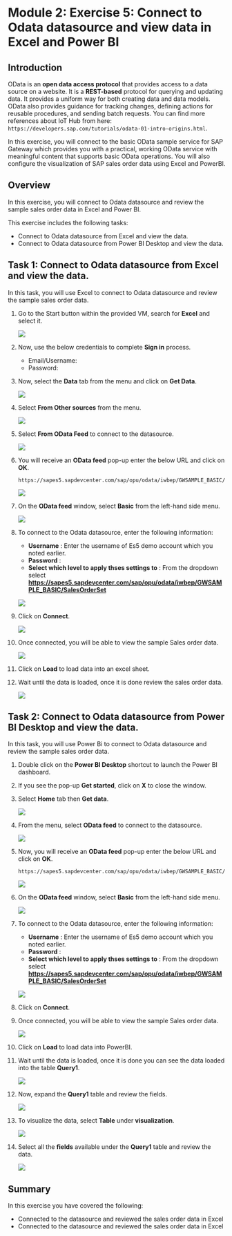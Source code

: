 # Module 2: Exercise 5:	Connect to Odata datasource and view data in Excel and Power BI

## Introduction
 
 OData is an **open data access protocol** that provides access to a data source on a website. It is a **REST-based** protocol for querying and updating data. It provides a uniform way for both creating data and data models. OData also provides guidance for tracking changes, defining actions for reusable procedures, and sending batch requests. You can find more references about IoT Hub from here: `https://developers.sap.com/tutorials/odata-01-intro-origins.html`.
 
 In this exercise, you will connect to the basic OData sample service for SAP Gateway which provides you with a practical, working OData service with meaningful content that supports basic OData operations. You will also configure the visualization of SAP sales order data using Excel and PowerBI.

## Overview

In this exercise, you will connect to Odata datasource and review the sample sales order data in Excel and Power BI.

This exercise includes the following tasks:

* Connect to Odata datasource from Excel and view the data. 
* Connect to Odata datasource from Power BI Desktop and view the data.

## Task 1: Connect to Odata datasource from Excel and view the data. 

In this task, you will use Excel to connect to Odata datasource and review the sample sales order data.

1. Go to the Start button within the provided VM, search for **Excel** and select it.

   ![](https://github.com/CloudLabsAI-Azure/AIW-SAP-on-Azure/blob/main/media/M2-Ex5-Excel-1.png?raw=true)

1. Now, use the below credentials to complete **Sign in** process.

   * Email/Username: <inject key="AzureAdUserEmail"></inject>
   * Password: <inject key="AzureAdUserPassword"></inject>

1. Now, select the **Data** tab from the menu and click on **Get Data**.

   ![](https://github.com/CloudLabsAI-Azure/AIW-SAP-on-Azure/blob/main/media/M2-Ex5-Excel-2.png?raw=true)

1. Select **From Other sources** from the menu.

   ![](https://github.com/CloudLabsAI-Azure/AIW-SAP-on-Azure/blob/main/media/M2-Ex5-Excel-3.png?raw=true)

1. Select **From OData Feed** to connect to the datasource.

   ![](https://github.com/CloudLabsAI-Azure/AIW-SAP-on-Azure/blob/main/media/M2-Ex5-Excel-4.png?raw=true)
   
1. You will receive an **OData feed** pop-up enter the below URL and click on **OK**.

   ```
   https://sapes5.sapdevcenter.com/sap/opu/odata/iwbep/GWSAMPLE_BASIC/SalesOrderSet
   ```
   
   ![](https://github.com/CloudLabsAI-Azure/AIW-SAP-on-Azure/blob/main/media/M2-Ex5-Excel-5.png?raw=true)
      
1. On the **OData feed** window, select **Basic** from the left-hand side menu.

   ![](https://github.com/CloudLabsAI-Azure/AIW-SAP-on-Azure/blob/main/media/M2-Ex5-Excel-6.png?raw=true)

1. To connect to the Odata datasource, enter the following information:

   - **Username** : Enter the username of Es5 demo account which you noted earlier.
   - **Password** : <inject key="AzureAdUserPassword"></inject>
   - **Select which level to apply thses settings to** : From the dropdown select **https://sapes5.sapdevcenter.com/sap/opu/odata/iwbep/GWSAMPLE_BASIC/SalesOrderSet**

   ![](https://github.com/CloudLabsAI-Azure/AIW-SAP-on-Azure/blob/main/media/M2-Ex5-Excel-7.png?raw=true)

1. Click on **Connect**.

   ![](https://github.com/CloudLabsAI-Azure/AIW-SAP-on-Azure/blob/main/media/M2-Ex5-Excel-8.png?raw=true)

1. Once connected, you will be able to view the sample Sales order data.

   ![](https://github.com/CloudLabsAI-Azure/AIW-SAP-on-Azure/blob/main/media/M2-Ex5-Excel-9.png?raw=true)

1. Click on **Load** to load data into an excel sheet.

1. Wait until the data is loaded, once it is done review the sales order data.

   ![](https://github.com/CloudLabsAI-Azure/AIW-SAP-on-Azure/blob/main/media/M2-Ex5-Excel-10.png?raw=true)
   
## Task 2: Connect to Odata datasource from Power BI Desktop and view the data.

In this task, you will use Power Bi to connect to Odata datasource and review the sample sales order data.

1. Double click on the **Power BI Desktop** shortcut to launch the Power BI dashboard.

1. If you see the pop-up **Get started**, click on **X** to close the window.

1. Select **Home** tab then **Get data**.

   ![](https://github.com/CloudLabsAI-Azure/AIW-SAP-on-Azure/blob/main/media/M2-Ex5-powerbi-1.png?raw=true)
   
1. From the menu, select **OData feed** to connect to the datasource.

   ![](https://github.com/CloudLabsAI-Azure/AIW-SAP-on-Azure/blob/main/media/M2-Ex5-powerbi-2.png?raw=true)

1. Now, you will receive an **OData feed** pop-up enter the below URL and click on **OK**.

   ```
   https://sapes5.sapdevcenter.com/sap/opu/odata/iwbep/GWSAMPLE_BASIC/SalesOrderSet
   ```

   ![](https://github.com/CloudLabsAI-Azure/AIW-SAP-on-Azure/blob/main/media/M2-Ex5-powerbi-3.png?raw=true)

1. On the **OData feed** window, select **Basic** from the left-hand side menu.

   ![](https://github.com/CloudLabsAI-Azure/AIW-SAP-on-Azure/blob/main/media/M2-Ex5-powerbi-4.png?raw=true)

1. To connect to the Odata datasource, enter the following information:

   - **Username** : Enter the username of Es5 demo account which you noted earlier.
   - **Password** : <inject key="AzureAdUserPassword"></inject>
   - **Select which level to apply thses settings to** : From the dropdown select **https://sapes5.sapdevcenter.com/sap/opu/odata/iwbep/GWSAMPLE_BASIC/SalesOrderSet**

   ![](https://github.com/CloudLabsAI-Azure/AIW-SAP-on-Azure/blob/main/media/M2-Ex5-powerbi-5.png?raw=true)
  
1. Click on **Connect**.

1. Once connected, you will be able to view the sample Sales order data.

   ![](https://github.com/CloudLabsAI-Azure/AIW-SAP-on-Azure/blob/main/media/M2-Ex5-powerbi-6.png?raw=true)

1. Click on **Load** to load data into PowerBI.

1. Wait until the data is loaded, once it is done you can see the data loaded into the table **Query1**.

   ![](https://github.com/CloudLabsAI-Azure/AIW-SAP-on-Azure/blob/main/media/M2-Ex5-powerbi-7.png?raw=true)

1. Now, expand the **Query1** table and review the fields.

   ![](https://github.com/CloudLabsAI-Azure/AIW-SAP-on-Azure/blob/main/media/M2-Ex5-powerbi-8.png?raw=true)

1. To visualize the data, select **Table** under **visualization**.

   ![](https://github.com/CloudLabsAI-Azure/AIW-SAP-on-Azure/blob/main/media/M2-Ex5-powerbi-9.png?raw=true)

1. Select all the **fields** available under the **Query1** table and review the data.

   ![](https://github.com/CloudLabsAI-Azure/AIW-SAP-on-Azure/blob/main/media/M2-Ex5-powerbi-10.png?raw=true)
   
 
## Summary

In this exercise you have covered the following:

* Connected to the datasource and reviewed the sales order data in Excel
* Connected to the datasource and reviewed the sales order data in Excel
